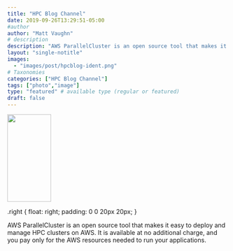 ```yaml
---
title: "HPC Blog Channel"
date: 2019-09-26T13:29:51-05:00
#author
author: "Matt Vaughn"
# description
description: "AWS ParallelCluster is an open source tool that makes it easy to deploy and manage HPC clusters on AWS"
layout: "single-notitle"
images:
  - "images/post/hpcblog-ident.png"
# Taxonomies
categories: ["HPC Blog Channel"]
tags: ["photo","image"]
type: "featured" # available type (regular or featured)
draft: false
---
```



<img width="100" height="200" src="/images/post/ParallelCluster.png" style="width=100">

.right {
 float: right;
 padding: 0 0 20px 20px;
}

AWS ParallelCluster is an open source tool that makes it easy to deploy and manage HPC clusters on AWS. It is available at no additional charge, and you pay only for the AWS resources needed to run your applications.


